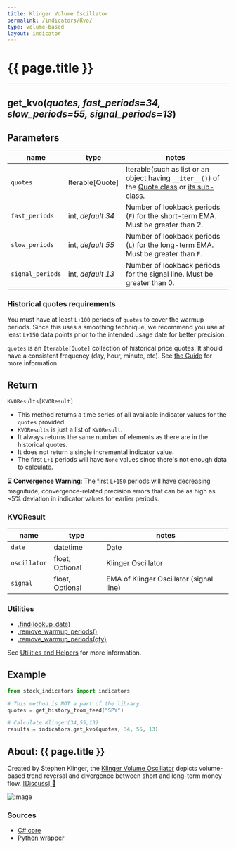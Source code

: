 ```yaml
---
title: Klinger Volume Oscillator
permalink: /indicators/Kvo/
type: volume-based
layout: indicator
---
```


# {{ page.title }}
<hr>

## **get_kvo**(*quotes, fast_periods=34, slow_periods=55, signal_periods=13*)
    
## Parameters

| name | type | notes
| -- |-- |--
| `quotes` | Iterable[Quote] | Iterable(such as list or an object having `__iter__()`) of the [Quote class]({{site.baseurl}}/guide/#historical-quotes) or [its sub-class]({{site.baseurl}}/guide/#using-custom-quote-classes).
| `fast_periods` | int, *default 34* | Number of lookback periods (`F`) for the short-term EMA.  Must be greater than 2.
| `slow_periods` | int, *default 55* | Number of lookback periods (`L`) for the long-term EMA.  Must be greater than `F`.
| `signal_periods` | int, *default 13* | Number of lookback periods for the signal line.  Must be greater than 0.

### Historical quotes requirements

You must have at least `L+100` periods of `quotes` to cover the warmup periods.  Since this uses a smoothing technique, we recommend you use at least `L+150` data points prior to the intended usage date for better precision.

`quotes` is an `Iterable[Quote]` collection of historical price quotes.  It should have a consistent frequency (day, hour, minute, etc).  See [the Guide]({{site.baseurl}}/guide/#historical-quotes) for more information.

## Return

```python
KVOResults[KVOResult]
```

- This method returns a time series of all available indicator values for the `quotes` provided.
- `KVOResults` is just a list of `KVOResult`.
- It always returns the same number of elements as there are in the historical quotes.
- It does not return a single incremental indicator value.
- The first `L+1` periods will have `None` values since there's not enough data to calculate.

:hourglass: **Convergence Warning**: The first `L+150` periods will have decreasing magnitude, convergence-related precision errors that can be as high as ~5% deviation in indicator values for earlier periods.

### KVOResult

| name | type | notes
| -- |-- |--
| `date` | datetime | Date
| `oscillator` | float, Optional | Klinger Oscillator
| `signal` | float, Optional | EMA of Klinger Oscillator (signal line)

### Utilities

- [.find(lookup_date)]({{site.baseurl}}/utilities#find-indicator-result-by-date)
- [.remove_warmup_periods()]({{site.baseurl}}/utilities#remove-warmup-periods)
- [.remove_warmup_periods(qty)]({{site.baseurl}}/utilities#remove-warmup-periods)

See [Utilities and Helpers]({{site.baseurl}}/utilities#utilities-for-indicator-results) for more information.

## Example

```python
from stock_indicators import indicators

# This method is NOT a part of the library.
quotes = get_history_from_feed("SPY")

# Calculate Klinger(34,55,13)
results = indicators.get_kvo(quotes, 34, 55, 13)
```

## About: {{ page.title }}

Created by Stephen Klinger, the [Klinger Volume Oscillator](https://www.investopedia.com/terms/k/klingeroscillator.asp) depicts volume-based trend reversal and divergence between short and long-term money flow.
[[Discuss] :speech_balloon:]({{site.github.base_repository_url}}/discussions/446 "Community discussion about this indicator")

![image]({{site.charturl}}/Kvo.png)

### Sources

- [C# core]({{site.base_sourceurl}}/e-k/Kvo/Kvo.cs)
- [Python wrapper]({{site.sourceurl}}/kvo.py)
